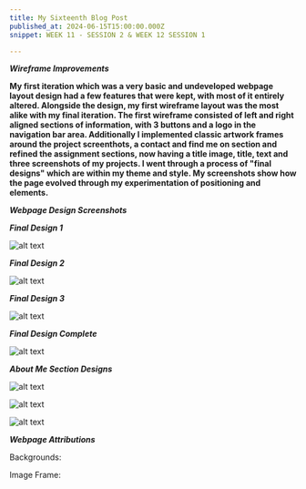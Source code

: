 ```yaml
---
title: My Sixteenth Blog Post
published_at: 2024-06-15T15:00:00.000Z
snippet: WEEK 11 - SESSION 2 & WEEK 12 SESSION 1

---
```


_**Wireframe Improvements**_

**My first iteration which was a very basic and undeveloped webpage layout design had a few features that were kept, with most of it entirely altered. Alongside the design, my first wireframe layout was the most alike with my final iteration. The first wireframe consisted of left and right aligned sections of information, with 3 buttons and a logo in the navigation bar area. Additionally I implemented classic artwork frames around the project screenthots, a contact and find me on section and refined the assignment sections, now having a title image, title, text and three screenshots of my projects. I went through a process of "final designs" which are within my theme and style. My screenshots show how the page evolved through my experimentation of positioning and elements.**

_**Webpage Design Screenshots**_

_**Final Design 1**_

![alt text](/images/finaldesign1.png)

_**Final Design 2**_

![alt text](/images/finaldesign2.png)

_**Final Design 3**_

![alt text](/images/finaldesign3.png)

_**Final Design Complete**_

![alt text](/images/finaldesigncomplete.png)

_**About Me Section Designs**_

![alt text](/images/firstaboutme.png)

![alt text](/images/secondaboutme.png)

![alt text](/images/finalaboutme.png)




_**Webpage Attributions**_

Backgrounds:

Image Frame:



 

<!-- 3. Continue to implement the content of the website according to your wireframes, and document this process as you go on your blog. Make sure you maintain good design practice in the arrangement of your text and media elements, as outlined in this document Download this document.  -->




<!-- # This is h1

## This is h2

_underline_

**bold** -->
